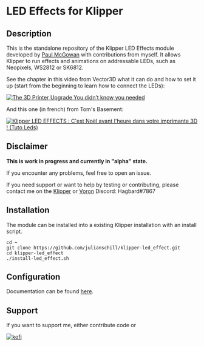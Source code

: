 # LED Effects for Klipper

## Description

This is the standalone repository of the Klipper LED Effects module developed by [Paul McGowan](https://github.com/mental405) with contributions from myself.
It allows Klipper to run effects and animations on addressable LEDs, such as Neopixels, WS2812 or SK6812.

See the chapter in this video from Vector3D what it can do and how to set it up (start from the beginning to learn how to connect the LEDs):

[![The 3D Printer Upgrade You didn’t know you needed](https://yt-embed.herokuapp.com/embed?v=14LC8Tcd_JQ)](https://youtu.be/14LC8Tcd_JQ?t=779)

And this one (in french) from Tom's Basement:

[![Klipper LED EFFECTS : C'est Noël avant l'heure dans votre imprimante 3D ! (Tuto Leds)](https://yt-embed.herokuapp.com/embed?v=6rGjlBjFhss)](https://www.youtube.com/watch?v=6rGjlBjFhss)

## Disclaimer
**This is work in progress and currently in "alpha" state.**

If you encounter any problems, feel free to open an issue.

If you need support or want to help by testing or contributing, please contact me on the [Klipper](https://discord.klipper3d.org/) or [Voron](https://discord.com/channels/460117602945990666/460172848565190667) Discord: Hagbard#7867

## Installation

The module can be installed into a existing Klipper installation with an install script. 

    cd ~
    git clone https://github.com/julianschill/klipper-led_effect.git
    cd klipper-led_effect
    ./install-led_effect.sh

## Configuration

Documentation can be found [here](docs/LED_Effect.md).

## Support
If you want to support me, either contribute code or 

[![kofi](https://img.shields.io/badge/buy%20me%20a%20coffee-donate-yellow.svg?style=flat-square)](https://ko-fi.com/Hagbard)
